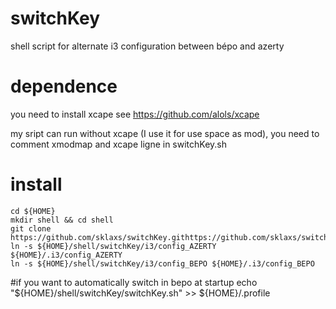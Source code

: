 # switchKey
shell script for alternate i3 configuration between bépo and azerty

# dependence
you need to install xcape
see https://github.com/alols/xcape

my sript can run without xcape (I use it for use space as mod), you need to comment xmodmap and xcape ligne in switchKey.sh

# install
    cd ${HOME}
    mkdir shell && cd shell
    git clone https://github.com/sklaxs/switchKey.githttps://github.com/sklaxs/switchKey.git
    ln -s ${HOME}/shell/switchKey/i3/config_AZERTY ${HOME}/.i3/config_AZERTY
    ln -s ${HOME}/shell/switchKey/i3/config_BEPO ${HOME}/.i3/config_BEPO

#if you want to automatically switch in bepo at startup
    echo "${HOME}/shell/switchKey/switchKey.sh" >> ${HOME}/.profile
